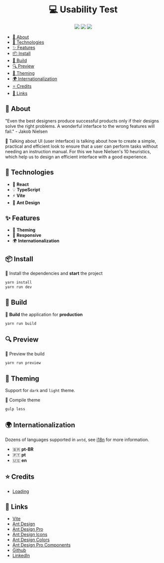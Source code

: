<h1 align="center">
💻 Usability Test
</h1>

<div align="center">

![](https://img.shields.io/badge/release-v1.0.0-52a49a)
![](https://img.shields.io/badge/yarn-%3E%3D%201.22.19-blue)
![](https://img.shields.io/badge/node-%3E%3D%2018.9.0-green)

</div>

- [📄 About](#-about)
- [🚀 Technologies](#-technologies)
- [✨ Features](#-features)
- [📦 Install](#-install)
- [🔨 Build](#-build)
- [🔍 Preview](#-preview)
- [🎨 Theming](#-theming)
- [🌍 Internationalization](#-internationalization)
- [⭐ Credits](#-credits)
- [🔗 Links](#-links)

## 📄 About

"Even the best designers produce successful products only if their designs solve the right problems.
A wonderful interface to the wrong features will fail." - Jakob Nielsen

📝 Talking about UI (user interface) is talking about how to create a simple, practical and efficient look to ensure that a user can perform tasks without needing an instruction manual. For this we have Nielsen's 10 heuristics, which help us to design an efficient interface with a good experience.

## 🚀 Technologies

- 🔩 **React**
- 💡 **TypeScript**
- ⚡ **Vite**
- 🌈 **Ant Design**

## ✨ Features

- 🎨 **Theming**
- 📱 **Responsive**
- 🌍 **Internationalization**

## 📦 Install

📝 Install the dependencies and **start** the project

```bash
yarn install
yarn run dev
```

## 🔨 Build

📝 **Build** the application for **production**

```bash
yarn run build
```

## 🔍 Preview

📝 Preview the build

```bash
yarn run preview
```

## 🎨 Theming

Support for `dark` and `light` theme.

📝 Compile theme

```bash
gulp less
```

## 🌍 Internationalization

Dozens of languages supported in `antd`, see [i18n](https://ant.design/docs/react/i18n) for more information.

- 🇧🇷 **pt-BR**
- 🇵🇹 **pt**
- 🇺🇸 **en**

## ⭐ Credits

- [Loading](https://dribbble.com/shots/7425055-Book-Loader)

## 🔗 Links

- [Vite](https://vitejs.dev/)
- [Ant Design](https://ant.design/)
- [Ant Design Pro](https://preview.pro.ant.design/)
- [Ant Design Icons](https://github.com/ant-design/ant-design-icons/)
- [Ant Design Colors](https://github.com/ant-design/ant-design-colors/)
- [Ant Design Pro Components](https://procomponents.ant.design/)
- [Github](https://github.com/andersonsrocha)
- [LinkedIn](https://www.linkedin.com/in/anderson-silva-a40926192)

